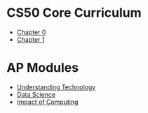 # CS50 Core Curriculum

* [Chapter 0](0) 
* [Chapter 1](1)
<!--* [Chapter 2](2) -->
<!--* [Chapter 3](3) -->
<!--* [Chapter 4](4) -->
<!--* [Chapter 5](5) -->
<!--* [Chapter 6](6) -->
<!--* [Chapter 7](7) -->
<!--* [Chapter 8](8) -->

# AP Modules

* [Understanding Technology](understanding_technology)
* [Data Science](data_science)
* [Impact of Computing](impact_of_computing)
